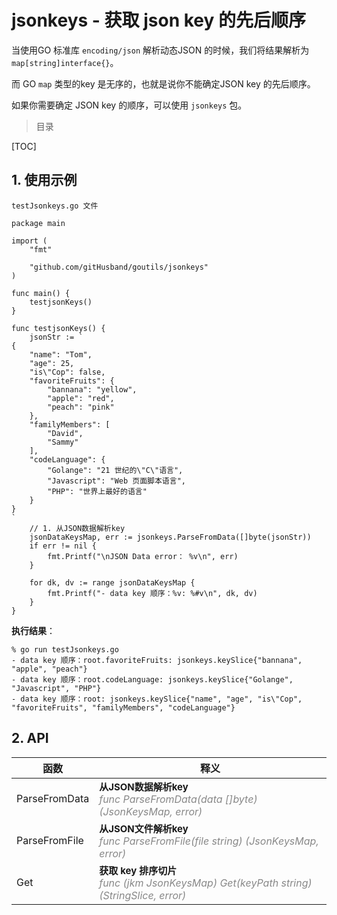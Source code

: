 # jsonkeys - 获取 json key 的先后顺序


当使用GO 标准库 `encoding/json` 解析动态JSON 的时候，我们将结果解析为 `map[string]interface{}`。

而 GO `map` 类型的key 是无序的，也就是说你不能确定JSON key 的先后顺序。

如果你需要确定 JSON key 的顺序，可以使用 `jsonkeys` 包。

> 目录

[TOC]

## 1. 使用示例

```
testJsonkeys.go 文件
```

```
package main

import (
	"fmt"

	"github.com/gitHusband/goutils/jsonkeys"
)

func main() {
	testjsonKeys()
}

func testjsonKeys() {
	jsonStr := `
{
	"name": "Tom",
	"age": 25,
	"is\"Cop": false,
	"favoriteFruits": {
		"bannana": "yellow",
		"apple": "red",
		"peach": "pink"
	},
	"familyMembers": [
		"David",
		"Sammy"
	],
	"codeLanguage": {
		"Golange": "21 世纪的\"C\"语言",
		"Javascript": "Web 页面脚本语言",
		"PHP": "世界上最好的语言"
	}
}
`
	// 1. 从JSON数据解析key
	jsonDataKeysMap, err := jsonkeys.ParseFromData([]byte(jsonStr))
	if err != nil {
		fmt.Printf("\nJSON Data error： %v\n", err)
	}
    
	for dk, dv := range jsonDataKeysMap {
		fmt.Printf("- data key 顺序：%v: %#v\n", dk, dv)
	}
}
```
**执行结果**：
```
% go run testJsonkeys.go
- data key 顺序：root.favoriteFruits: jsonkeys.keySlice{"bannana", "apple", "peach"}
- data key 顺序：root.codeLanguage: jsonkeys.keySlice{"Golange", "Javascript", "PHP"}
- data key 顺序：root: jsonkeys.keySlice{"name", "age", "is\"Cop", "favoriteFruits", "familyMembers", "codeLanguage"}
```
## 2. API
<table style="width:100%">
<thead>
	<th>函数</th>
	<th>释义</th>
</thead>
<tbody>
	<tr align="left">
		<td>ParseFromData</td>
		<td><strong style="font-size: 15px">从JSON数据解析key</strong><br/> <em style="color: #888888">func ParseFromData(data []byte) (JsonKeysMap, error)</em></td>
	</tr>
	<tr align="left">
		<td>ParseFromFile</td>
		<td><strong style="font-size: 15px">从JSON文件解析key</strong><br/> <em style="color: #888888">func ParseFromFile(file string) (JsonKeysMap, error)</em></td>
	</tr>
	<tr align="left">
		<td>Get</td>
		<td><strong style="font-size: 15px">获取 key 排序切片</strong><br/> <em style="color: #888888">func (jkm JsonKeysMap) Get(keyPath string) (StringSlice, error)</em></td>
	</tr>
</tbody>
</table>